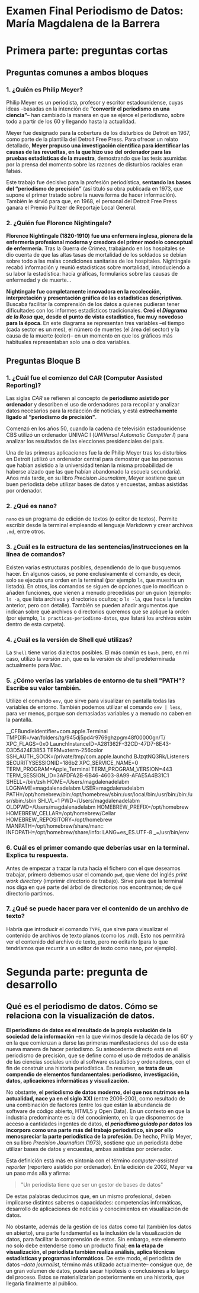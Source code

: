 # **Examen Final Periodismo de Datos: María Magdalena de la Barrera**

# Primera parte: preguntas cortas

## **Preguntas comunes a ambos bloques**

### **1. ¿Quién es Philip Meyer?**

Philip Meyer es un periodista, profesor y escritor estadounidense, cuyas ideas –basadas en la intención de **“convertir el periodismo en una ciencia”**– han cambiado la manera en que se ejerce el periodismo, sobre todo a partir de los 60 y llegando hasta la actualidad. 

Meyer fue designado para la cobertura de los disturbios de Detroit en 1967, como parte de la plantilla del Detroit Free Press. Para ofrecer un relato detallado, **Meyer propuso una investigación científica para identificar las causas de las revueltas, en la que hizo uso del ordenador para las pruebas estadísticas de la muestra**, demostrando que las tesis asumidas por la prensa del momento sobre las razones de disturbios raciales eran falsas.

Este trabajo fue decisivo para la profesión periodística, **sentando las bases del “periodismo de precisión”** (así tituló su obra publicada en 1973, que supone el primer tratado sobre la nueva forma de hacer información). También le sirvió para que, en 1968, el personal del Detroit Free Press ganara el Premio Pulitzer de Reportaje Local General. 


### **2. ¿Quién fue Florence Nightingale?**

**Florence Nightingale (1820-1910) fue una enfermera inglesa, pionera de la enfermería profesional moderna y creadora del primer modelo conceptual de enfermería**. Tras la Guerra de Crimea, trabajando en los hospitales se dio cuenta de que las altas tasas de mortalidad de los soldados se debían sobre todo a las malas condiciones sanitarias de los hospitales. Nightingale recabó información y reunió estadísticas sobre mortalidad, introduciendo a su labor la estadística: hacía gráficas, formularios sobre las causas de enfermedad y de muerte... 

**Nightingale fue completamente innovadora en la recolección, interpretación y presentación gráfica de las estadísticas descriptivas**. Buscaba facilitar la comprensión de los datos a quienes pudieran tener dificultades con los informes estadísticos tradicionales. **Creó el *Diagrama de la Rosa* que, desde el punto de vista estadístico, fue muy novedoso para la época**. En este diagrama se representan tres variables –el tiempo (cada sector es un mes), el número de muertes (el área del sector) y la causa de la muerte (color)– en un momento en que los gráficos más habituales representaban solo una o dos variables.


## **Preguntas Bloque B**

### **1. ¿Cuál fue el comienzo del CAR (Computer Assisted Reporting)?**

Las siglas *CAR* se refieren al concepto de **periodismo asistido por ordenador** y describen el uso de ordenadores para recopilar y analizar datos necesarios para la redacción de noticias, y está **estrechamente ligado al “periodismo de precisión"**.

Comenzó en los años 50, cuando la cadena de televisión estadounidense CBS utilizó un ordenador UNIVAC I (*UNIVersal Automatic Computer I*) para analizar los resultados de las elecciones presidenciales del país. 

Una de las primeras aplicaciones fue la de Philip Meyer tras los disturbios en Detroit (utilizó un ordenador central para demostrar que las personas que habían asistido a la universidad tenían la misma probabilidad de haberse alzado que las que habían abandonado la escuela secundaria). Años más tarde, en su libro *Precision Journalism*, Meyer sostiene que un buen periodista debe utilizar bases de datos y encuestas, ambas asistidas por ordenador. 


### **2. ¿Qué es nano?**

`nano` es un programa de edición de textos (o editor de textos). Permite escribir desde la terminal empleando el lenguaje Markdown y crear archivos `.md`, entre otros. 


### **3. ¿Cuál es la estructura de las sentencias/instrucciones en la línea de comandos?**

Existen varias estructuras posibles, dependiendo de lo que busquemos hacer. 
En algunos casos, se pone exclusivamente el comando, es decir, solo se ejecuta una orden en la terminal (por ejemplo `ls`, que muestra un listado). En otros, los comandos se siguen de opciones que lo modifican o añaden funciones, que vienen a menudo precedidas por un guion (ejemplo: `ls -a`, que lista archivos y directorios ocultos; o `ls -la`, que hace la función anterior, pero con detalle). También se pueden añadir argumentos que indican sobre qué archivos o directorios queremos que se aplique la orden (por ejemplo, `ls practicas-periodismo-datos`, que listará los archivos estén dentro de esta carpeta).


### **4. ¿Cuál es la versión de Shell qué utilizas?**

La `Shell` tiene varios dialectos posibles. El más común es `bash`, pero, en mi caso, utilizo la versión `zsh`, que es la versión de shell predeterminada actualmente para Mac.


### **5. ¿Cómo verías las variables de entorno de tu shell "PATH"? Escribe su valor también.**

Utilizo el comando `env`, que sirve para visualizar en pantalla todas las variables de entorno. También podemos utilizar el comando `env | less`, para ver menos, porque son demasiadas variables y a menudo no caben en la pantalla. 

__CFBundleIdentifier=com.apple.Terminal
TMPDIR=/var/folders/tg/945dj5pd4r9769ghzpgm48f00000gn/T/
XPC_FLAGS=0x0
LaunchInstanceID=A281362F-32CD-47D7-8E43-D3D5424E3853
TERM=xterm-256color
SSH_AUTH_SOCK=/private/tmp/com.apple.launchd.BJzqtNQ3Rk/Listeners
SECURITYSESSIONID=186b2
XPC_SERVICE_NAME=0
TERM_PROGRAM=Apple_Terminal
TERM_PROGRAM_VERSION=443
TERM_SESSION_ID=3AFDFA2B-6B46-4603-8A99-AFAE5A4B31C1
SHELL=/bin/zsh
HOME=/Users/magdalenadelabm
LOGNAME=magdalenadelabm
USER=magdalenadelabm
PATH=/opt/homebrew/bin:/opt/homebrew/sbin:/usr/local/bin:/usr/bin:/bin:/usr/sbin:/sbin
SHLVL=1
PWD=/Users/magdalenadelabm
OLDPWD=/Users/magdalenadelabm
HOMEBREW_PREFIX=/opt/homebrew
HOMEBREW_CELLAR=/opt/homebrew/Cellar
HOMEBREW_REPOSITORY=/opt/homebrew
MANPATH=/opt/homebrew/share/man::
INFOPATH=/opt/homebrew/share/info:
LANG=es_ES.UTF-8
_=/usr/bin/env

### **6. Cuál es el primer comando que deberías usar en la terminal. Explica tu respuesta.**

Antes de empezar a trazar la ruta hacia el fichero con el que deseamos trabajar, primero debemos usar el comando `pwd`, que viene del inglés *print work directory* (imprimir directorio de trabajo). Sirve para que la terminal nos diga en qué parte del árbol de directorios nos encontramos; de qué directorio partimos. 


### **7. ¿Qué se puede hacer para ver el contenido de un archivo de texto?**
Habría que introducir el comando `TYPE`, que sirve para visualizar el contenido de archivos de texto planos (como los .md). Esto nos permitirá ver el contenido del archivo de texto, pero no editarlo (para lo que tendríamos que recurrir a un editor de texto como nano, por ejemplo). 


# **Segunda parte: pregunta de desarrollo**

## **Qué es el periodismo de datos. Cómo se relaciona con la visualización de datos.**

**El periodismo de datos es el resultado de la propia evolución de la sociedad de la información** –en la que vivimos desde la década de los 60’ y en la que comienzan a darse las primeras manifestaciones del uso de esta nueva manera de hacer periodismo. Su antecedente directo está en el periodismo de precisión, que se define como el uso de métodos de análisis de las ciencias sociales unido al software estadístico y ordenadores, con el fin de construir una historia periodística. En resumen, **se trata de un compendio de elementos fundamentales: periodismo, investigación, datos, aplicaciones informáticas y visualización.**

No obstante, **el periodismo de datos moderno, del que nos nutrimos en la actualidad, nace ya en el siglo XXI** (entre 2006-200), como resultado de una combinación de factores (entre los que están la abundancia de software de código abierto, HTML5 y Open Data). En un contexto en que la industria predominante es la del conocimiento, en la que disponemos de acceso a cantidades ingentes de datos, **el *periodismo guiado por datos* los incorpora como una parte más del trabajo periodístico, sin por ello menospreciar la parte periodística de la profesión**. De hecho, Philip Meyer, en su libro *Precision Journalism* (1973), sostiene que un periodista debe utilizar bases de datos y encuestas, ambas asistidas por ordenador. 

Esta definición está más en sintonía con el término *computer-assisted reporter* (reportero asistido por ordenador). En la edición de 2002, Meyer va un paso más allá y afirma:

> "Un periodista tiene que ser un gestor de bases de datos"

De estas palabras deducimos que, en un mismo profesional, deben implicarse distintos saberes o capacidades: competencias informáticas, desarrollo de aplicaciones de noticias y conocimientos en visualización de datos. 

No obstante, además de la gestión de los datos como tal (también los datos en abierto), una parte fundamental es la inclusión de la visualización de datos, para facilitar la comprensión de estos. Sin embargo, este elemento no solo debe entenderse como un producto final; **en la etapa de visualización, el periodista también realiza análisis, aplica técnicas estadísticas y programas informáticos**. De este modo, el periodista de datos –*data journalist*, término más utilizado actualmente– consigue que, de un gran volumen de datos, pueda sacar hipótesis o conclusiones a lo largo del proceso. Estos se materializarían posteriormente en una historia, que llegaría finalmente al público.

